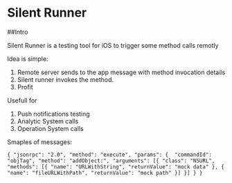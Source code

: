 # Silent Runner

##Intro

Silent Runner is a testing tool for iOS to trigger some method calls remotly

Idea is simple: 
1. Remote server sends to the app message with method invocation details
2. Silent runner invokes the method.
3. Profit

Usefull for
1.	Push notifications testing
2. Analytic System calls
3. Operation System calls

Smaples of messages:

`{
	"jsonrpc": "2.0",
	"method": "execute",
	"params": { 
			"commandId": "objTag",
			"method": "addObject:",
			"arguments": [{
				"class": "NSURL",
				"methods": [{
				"name": "URLWithString",
				"returnValue": "mock data"
			}, {
				"name": "fileURLWithPath",
				"returnValue": "mock path"
			}]
		}]
	}
}`

 